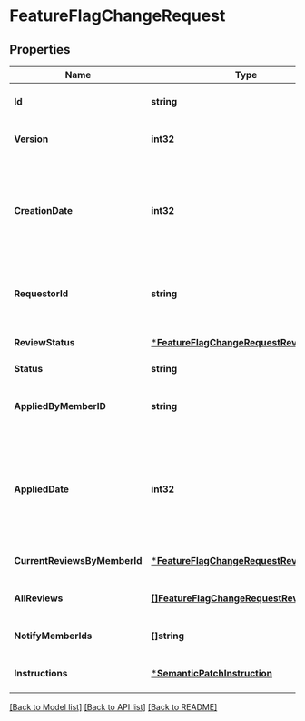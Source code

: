 # FeatureFlagChangeRequest

## Properties
Name | Type | Description | Notes
------------ | ------------- | ------------- | -------------
**Id** | **string** | The unique resource id. | [optional] [default to null]
**Version** | **int32** |  | [optional] [default to null]
**CreationDate** | **int32** | A unix epoch time in milliseconds specifying the date the change request was requested | [optional] [default to null]
**RequestorId** | **string** | The id of the member that requested the change | [optional] [default to null]
**ReviewStatus** | [***FeatureFlagChangeRequestReviewStatus**](FeatureFlagChangeRequestReviewStatus.md) |  | [optional] [default to null]
**Status** | **string** | | Name     | Description | | --------:| ----------- | | pending  | the feature flag change request has not been applied yet | | completed| the feature flag change request has been applied successfully | | failed   | the feature flag change request has been applied but the changes were not applied successfully |  | [optional] [default to null]
**AppliedByMemberID** | **string** | The id of the member that applied the change request | [optional] [default to null]
**AppliedDate** | **int32** | A unix epoch time in milliseconds specifying the date the change request was applied | [optional] [default to null]
**CurrentReviewsByMemberId** | [***FeatureFlagChangeRequestReview**](FeatureFlagChangeRequestReview.md) |  | [optional] [default to null]
**AllReviews** | [**[]FeatureFlagChangeRequestReview**](FeatureFlagChangeRequestReview.md) |  | [optional] [default to null]
**NotifyMemberIds** | **[]string** |  | [optional] [default to null]
**Instructions** | [***SemanticPatchInstruction**](SemanticPatchInstruction.md) |  | [optional] [default to null]

[[Back to Model list]](../README.md#documentation-for-models) [[Back to API list]](../README.md#documentation-for-api-endpoints) [[Back to README]](../README.md)


